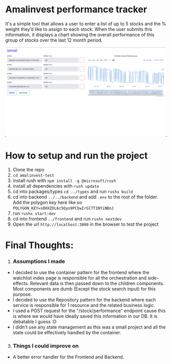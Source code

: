 # Amalinvest performance tracker

It's a simple tool that allows a user to enter a list of up to 5 stocks and the % weight they’d like to assign to each stock. When the user submits this information, it displays a chart showing the overall performance of this group of stocks over the last 12 month period.

![Screenshot](screenshot.png)

# How to setup and run the project
1. Clone the repo
2. `cd amalinvest-test`
3. install rush with `npm install -g @microsoft/rush`
4. install all dependencies with `rush update`
5. cd into packages/types `cd ../types` and run `rushx build`
6. cd into backend `../../backend` and add `.env` to the root of the folder. Add the polygon key here like so `POLYGON_KEY=s0HXZDL6c5Qyo9PCbwIrGlTT1NYiNBnJ`
7. run `rushx start:dev`
8. cd into frontend `../frontend` and run `rushx nextdev`
9. Open the url `http://localhost:3000` in the browser to test the project

# Final Thoughts:
1. ### Assumptions I made
- I decided to use the container pattern for the frontend where the watchlist index page is responsible for all the orchestration and side-effects. Relevant data is then passed down to the children components. Most components are dumb (Except the stock search input) for this purpose.
- I decided to use the Repository pattern for the backend where each service is responsible for 1 resource and the related business logic.
- I used a POST request for the "/stock/performance" endpoint cause this is where we would have ideally saved this information in our DB. It is debatable I guess :D 
- I didn't use any state management as this was a small project and all the state could be effectively handled by the container.

3. ### Things I could improve on
- A better error handler for the Frontend and Backend.


